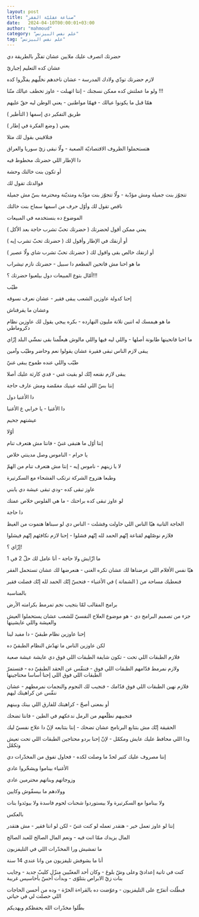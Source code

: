 ```yaml
---
layout: post
title: "صناعة عقليّة الفقر"
date:   2024-04-10T00:00:01+03:00
author: "mahmoud"
category: "علم نفس البيزنس"
tag: "علم نفس البيزنس"
---
```



حضرتك اتصرف عليك ملايين عشان تفكّر بالطريقة دي

عشان كده التعليم إجباريّ




لازم حضرتك تودّي ولادك المدرسة - عشان ناخدهم نخلّيهم
يفكّروا كده

ولو ما عملتش كده ممكن نسجنك - إنتا اتهبلت - عاوز تخطف
عيالك منّنا !!!

همّا قبل ما يكونوا عيالك - فهمّا مواطنين - يعني الوطن ليه
حقّ عليهم




طريق التفكير دي إسمها ( التأطير )

يعني ( وضع الفكرة في إطار )




فتلاقيني بقول لك مثلا

هتستحملوا الظروف الاقتصاديّة الصعبة - ولّا نبقى زيّ سوريا
والعراق

دا الإطار اللي حضرتك محطوط فيه




أو تكون بنت خالتك وحشة

فوالدتك تقول لك

تتجوّز بنت جميلة ومش مؤدّبة - ولّا تتجوّز بنت مؤدّبة ومتديّنة
ومحترمة بسّ مش جميلة

ناقص تقول لك وأوّل حرف من اسمها سماح بنت خالتك




الموضوع ده بنستخدمه في المبيعات

يعني ممكن أقول لحضرتك ( حضرتك تحبّ تشرب حاجة بعد
الأكل )

أو أزنقك في الإطار وأقول لك ( حضرتك تحبّ تشرب إيه
)

أو ازنقك خالص بقى واقول لك ( حضرتك تحبّ تشرب شاي ولّا
عصير )




ما هو احنا مش فاتحين المطعم دا سبيل - حضرتك نازم
تيشراب

أمّال بتوع المبيعات دول بيلعبوا حضرتك ؟!!!




طيّب

إحنا كدولة عاوزين الشعب يبقى فقير - عشان نعرف
نسوقه

وعشان ما يقرفناش




ما هو هيمسك له اتنين تلاتة مليون النهارده - بكره ييجي
يقول لك عاوزين نظام دكروماطي

ما احنا فاتحينها طابونة أصلها - واللي ليه فيها واللي
مالوش هيعلّمنا بقى نمشّي البلد إزّاي

يبقى لازم الناس تبقى فقيرة عشان يقولوا نعم وحاضر وطيّب
وآمين




طيّب واللي عنده طموح يبقى غنيّ

يبقى لازم نقنعه إنّك لو بقيت غني - فدي كارثة عليك
أصلا

إنتا بسّ اللي لسّه عينيك مغمّضة ومش عارف حاجة

دا الأغنيا دول

دا الأغنيا - يا خرابي ع الأغنيا

عيشتهم جحيم




أوّلا

إنتا أوّل ما هتبقى غنيّ - فانتا مش هتعرف تنام

يا حرام - الناموس وصل مدينتي خلاص

لا يا زينهم - ناموس إيه - إنتا مش هتعرف تنام من
الهمّ




وطبعا هتروح الشركة ترتكب الفشحاء مع السكرتيرة

عاوز تبقى كده -ودي تبقى عيشة دي يابني




لو عاوز تبقى كده براحتك - ما هي الفلوس خلاص عمتك




دا حاجة

الحاجة التانية هيّا الناس اللي حاولت وفشلت - الناس دي لو
سبناها هتموت من الغيظ

فلازم نوصّلهم لقناعة إنّهم الحمد لله إنّهم فشلوا - إحنا
لازم نكافئهم إنّهم فيشلوا




إزّاي ؟!

ما ازّايش ولا حاجة - أنا عامل لك حلّ 2 في 1

هيّا نفس الأفلام اللي عرضناها لك عشان تكره الغنى -
هنعرضها لك عشان تستحمل الفقر

فنعطيك مساحة من ( الشماتة ) في الأغنياء - فتحسّ إنّك الحمد
لله إنّك فضلت فقير




بالمناسبة

برامج المقالب لمّا بتجيب نجم تمرمط بكرامته الأرض

جزء من تصميم البرامج دي - هو موضوع العلاج النفسيّ للشعب
عشان يستحملوا العيش والعيشة واللي عايشينها




إحنا عاوزين نظام طبقيّ - دا مفيد لينا

لكن عاوزين الناس ما تهدّش النظام الطبقيّ ده




فلازم الطبقات اللي تحت - تكون شايفة الطبقات اللي فوق دي
عايشة عيشة صعبة

ولازم نمرمط قدّامهم الطبقات اللي فوق - فننفّس عن الحقد
الطبقيّ ده - فتستمرّ الطبقات اللي فوق اللي إحنا أساسا محتاجينها




فلازم نهين الطبقات اللي فوق قدّامك - فنجيب لك النجوم
والنجمات نمرمطهم - عشان ننفّس عن كراهيتك ليهم

أو بمعنى أصحّ - كراهيتك للفارق اللي بينك وبينهم




فنجيبهم نطلّعهم من الرمل ندعكهم في الطين - فانتا
تضحك

الحقيقة إنّك مش بتتابع البرنامج عشان تضحك - إنتا بتتابعه
لإنّ دا علاج نفسيّ ليك

ودا اللي محافظ عليك عايش ومكمّل - لإنّ إحنا بردو محتاجين
الطبقات اللي تحت تعيش وتكمّل




إنتا مصروف عليك كتير لحدّ ما وصلت لكده - فحاول تفوق من
المخدّرات دي




الأغنياء بيناموا ويشخّروا عادي

وزوجاتهم وبناتهم محترمين عادي

وولادهم ما بيسفّوش وكايين

ولا بيناموا مع السكرتيرة ولا بيستوردوا شحنات لحوم فاسدة
ولا بيوئدوا بنات




بالعكس

إنتا لو عاوز تعمل خير - هتقدر تعمله لو كنت غنيّ - لكن لو
انتا فقير - مش هتقدر

المال يزيدك ممّا انت فيه - ونعم المال الصالح للعبد
الصالح




ما تمشيش ورا المخدّرات اللي في التليفزيون

أنا ما بشوفش تليفزيون من وانا عندي 14 سنة

كنت في تانية إعداديّ وعلى وشّ بلوغ - وكان أحد المغنّيين
منزّل كليبّ جديد - وجايب بنات زيّ الابراص بتتلوّى - وبدأت أحسّ بأحاسيس
غريبة

فبطّلت أتفرّج على التليفزيون - وعوّضت ده بالقراءة الحرّة -
وده من أحسن الحاجات اللي حصلت لي في حياتي




بطّلوا مخدّرات الله يحفظكم ويهديكم
